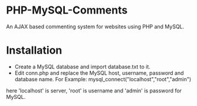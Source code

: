 PHP-MySQL-Comments
==================

An AJAX based commenting system for websites using PHP and MySQL.


Installation
============

- Create a MySQL database and import database.txt to it.
- Edit conn.php and replace the MySQL host, username, password and database name.
For Example: 
mysql_connect("localhost","root","admin")

here 'localhost' is server, 'root' is username and 'admin' is password for MySQL.
